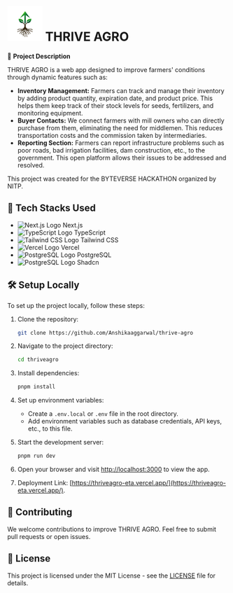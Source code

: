 # <img src="public/logo.png" alt="Thrive Agro Logo" width="80" height="80"> THRIVE AGRO

🌱 **Project Description**

THRIVE AGRO is a web app designed to improve farmers' conditions through dynamic features such as:

- **Inventory Management:** Farmers can track and manage their inventory by adding product quantity, expiration date, and product price. This helps them keep track of their stock levels for seeds, fertilizers, and monitoring equipment.
- **Buyer Contacts:** We connect farmers with mill owners who can directly purchase from them, eliminating the need for middlemen. This reduces transportation costs and the commission taken by intermediaries.
- **Reporting Section:** Farmers can report infrastructure problems such as poor roads, bad irrigation facilities, dam construction, etc., to the government. This open platform allows their issues to be addressed and resolved.

This project was created for the BYTEVERSE HACKATHON organized by NITP.

## 🚀 Tech Stacks Used

- <img src="https://nextjs.org/static/favicon/favicon.ico" alt="Next.js Logo" width="20" height="20"> Next.js
- <img src="https://www.typescriptlang.org/icons/icon-96x96.png" alt="TypeScript Logo" width="20" height="20"> TypeScript
- <img src="https://w7.pngwing.com/pngs/293/485/png-transparent-tailwind-css-hd-logo.png" alt="Tailwind CSS Logo" width="20" height="20"> Tailwind CSS
- <img src="https://vercel.com/favicon.ico" alt="Vercel Logo" width="20" height="20"> Vercel
- <img src="https://www.postgresql.org/favicon.ico" alt="PostgreSQL Logo" width="20" height="20"> PostgreSQL
- <img src="https://avatars.githubusercontent.com/u/139895814?s=200&v=4" alt="PostgreSQL Logo" width="20" height="20"> Shadcn

## 🛠️ Setup Locally

To set up the project locally, follow these steps:

1. Clone the repository:

   ```bash
   git clone https://github.com/Anshikaaggarwal/thrive-agro
   ```

2. Navigate to the project directory:

   ```bash
   cd thriveagro
   ```

3. Install dependencies:

   ```bash
   pnpm install
   ```

4. Set up environment variables:

   - Create a `.env.local` or `.env` file in the root directory.
   - Add environment variables such as database credentials, API keys, etc., to this file.

5. Start the development server:

   ```bash
   pnpm run dev
   ```

6. Open your browser and visit [http://localhost:3000](http://localhost:3000) to view the app.

7. Deployment Link: [https://thriveagro-eta.vercel.app/](https://thriveagro-eta.vercel.app/).

## 🤝 Contributing

We welcome contributions to improve THRIVE AGRO. Feel free to submit pull requests or open issues.

## 📝 License

This project is licensed under the MIT License - see the [LICENSE](LICENSE) file for details.
